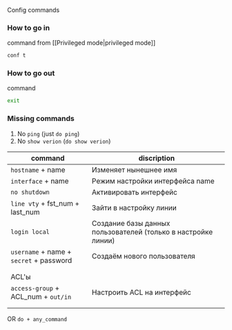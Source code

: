 Config commands

### How to go in
command from [[Privileged mode|privileged mode]] 
```bash
conf t
```

### How to go out
command 
```bash
exit
```

### Missing commands
1) No ```ping``` (just ```do ping```)
2) No ```show verion``` (```do show verion```)

| command                                 | discription                                                   |
| --------------------------------------- | ------------------------------------------------------------- |
| ```hostname``` + name                   | Изменяет нынешнее имя                                         |
| ```interface``` + name                  | Режим настройки интерфейса name                               |
| `no shutdown`                           | Активировать интерфейс                                        |
| `line vty` + fst_num + last_num         | Зайти в настройку линии                                       |
| `login local`                           | Создание базы данных пользователей (только в настройке линии) |
| `username` + name + `secret` + password | Создаём нового пользователя                                   |
|                                         |                                                               |
|                                         |                                                               |
| ACL'ы                                   |                                                               |
| `access-group` + ACL_num + `out/in`     | Настроить ACL на интерфейс                                    |
|                                         |                                                               |
|                                         |                                                               |
OR ```do + any_command```